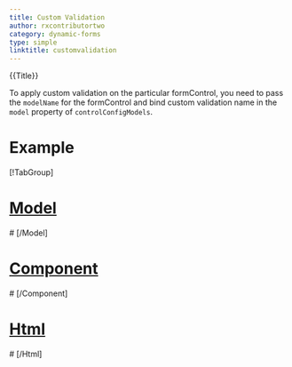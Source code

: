 ```yaml
---
title: Custom Validation
author: rxcontributortwo
category: dynamic-forms
type: simple
linktitle: customvalidation
---
```


<div class="title-bar top_title"><p>{{Title}}</p></div> <div class="title-bar"><p>

To apply custom validation on the particular formControl, you need to pass the `modelName` for the formControl and bind custom validation name in the `model` property of `controlConfigModels`.
</p></div>

# Example

<div component="app-tabs" key="complete"></div>

[!TabGroup]
# [Model](#tab\completemodel)
<div component="app-code" key="customvalidation-complete-model"></div> 
# [/Model]

# [Component](#tab\completecomponent)
<div component="app-code" key="customvalidation-complete-component"></div> 
# [/Component]

# [Html](#tab\completehtml)
<div component="app-code" key="customvalidation-complete-html"></div> 
# [/Html]

<div component="app-example-runner" ref-component="app-customvalidation-complete"></div>